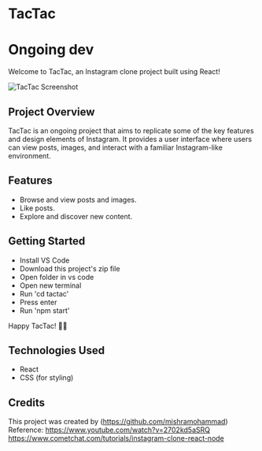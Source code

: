 # TacTac

# Ongoing dev

Welcome to TacTac, an Instagram clone project built using React!

![TacTac Screenshot]("C:\Users\mishr\OneDrive\Desktop\tactac\tactac\tactac.png")

## Project Overview

TacTac is an ongoing project that aims to replicate some of the key features and design elements of Instagram. It provides a user interface where users can view posts, images, and interact with a familiar Instagram-like environment.

## Features

- Browse and view posts and images.
- Like posts.
- Explore and discover new content.

## Getting Started
- Install VS Code
- Download this project's zip file
- Open folder in vs code
- Open new terminal
- Run 'cd tactac'
- Press enter
- Run 'npm start'

Happy TacTac! 📸🌟

## Technologies Used

- React
- CSS (for styling)

## Credits

This project was created by (https://github.com/mishramohammad)
Reference: 
https://www.youtube.com/watch?v=2702kd5aSRQ
https://www.cometchat.com/tutorials/instagram-clone-react-node

